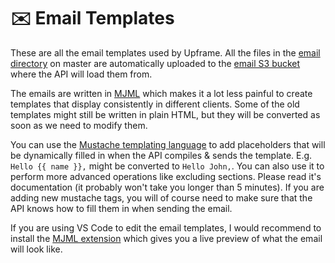 # ✉️  Email Templates

These are all the email templates used by Upframe. All the files in the [email directory](emails) on master are 
automatically uploaded to the [email S3 bucket](https://console.aws.amazon.com/s3/buckets/upframe-email-templates/?region=eu-west-2)
where the API will load them from.

The emails are written in [MJML](https://mjml.io/documentation/) which makes it a lot less painful to create templates
that display consistently in different clients. Some of the old templates might still be written in plain HTML, but they
will be converted as soon as we need to modify them.

You can use the [Mustache templating language](https://mustache.github.io/mustache.5.html) to add placeholders that will
be dynamically filled in when the API compiles & sends the template. E.g. `Hello {{ name }},` might be converted to `Hello John,`.
You can also use it to perform more advanced operations like excluding sections. Please read it's documentation (it probably won't take you
longer than 5 minutes). If you are adding new mustache tags, you will of course need to make sure that the API knows how to fill
them in when sending the email.

If you are using VS Code to edit the email templates, I would recommend to install the [MJML extension](https://marketplace.visualstudio.com/items?itemName=attilabuti.vscode-mjml)
which gives you a live preview of what the email will look like.
